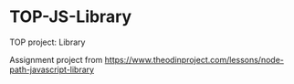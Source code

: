 # TOP-JS-Library
TOP project: Library

Assignment project from https://www.theodinproject.com/lessons/node-path-javascript-library

